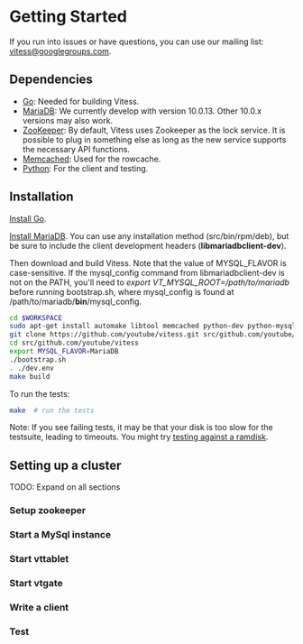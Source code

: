 # Getting Started
If you run into issues or have questions, you can use our mailing list: vitess@googlegroups.com.

## Dependencies

* [Go](http://golang.org): Needed for building Vitess.
* [MariaDB](https://mariadb.org/): We currently develop with version 10.0.13.
  Other 10.0.x versions may also work.
* [ZooKeeper](http://zookeeper.apache.org/): By default, Vitess
  uses Zookeeper as the lock service. It is possible to plug in
  something else as long as the new service supports the
  necessary API functions.
* [Memcached](http://memcached.org): Used for the rowcache.
* [Python](http://python.org): For the client and testing.

## Installation

[Install Go](http://golang.org/doc/install).

[Install MariaDB](https://downloads.mariadb.org/).
You can use any installation method (src/bin/rpm/deb),
but be sure to include the client development headers (**libmariadbclient-dev**).

Then download and build Vitess. Note that the value of MYSQL_FLAVOR is case-sensitive.
If the mysql_config command from libmariadbclient-dev is not on the PATH,
you'll need to *export VT_MYSQL_ROOT=/path/to/mariadb* before running bootstrap.sh,
where mysql_config is found at /path/to/mariadb/**bin**/mysql_config.

``` sh
cd $WORKSPACE
sudo apt-get install automake libtool memcached python-dev python-mysqldb libssl-dev g++ mercurial git pkg-config bison curl
git clone https://github.com/youtube/vitess.git src/github.com/youtube/vitess
cd src/github.com/youtube/vitess
export MYSQL_FLAVOR=MariaDB
./bootstrap.sh
. ./dev.env
make build
```

To run the tests:

``` sh
make  # run the tests
```

Note: If you see failing tests, it may be that your disk is too slow for the testsuite, leading to timeouts. You might try [testing against a ramdisk](TestingOnARamDisk.markdown).

## Setting up a cluster
TODO: Expand on all sections
### Setup zookeeper
### Start a MySql instance
### Start vttablet
### Start vtgate
### Write a client
### Test
